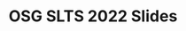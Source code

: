 ---
title: OSG SLTS 2022 Slides
redirect_to: https://drive.google.com/file/d/1-zSBGoJUYP08OwZ9TYD-dc2ajNY6OuLR/view?usp=sharing
redirect_from: 
  - /OSGSLTSSlides
  - /osgsltsslides
---